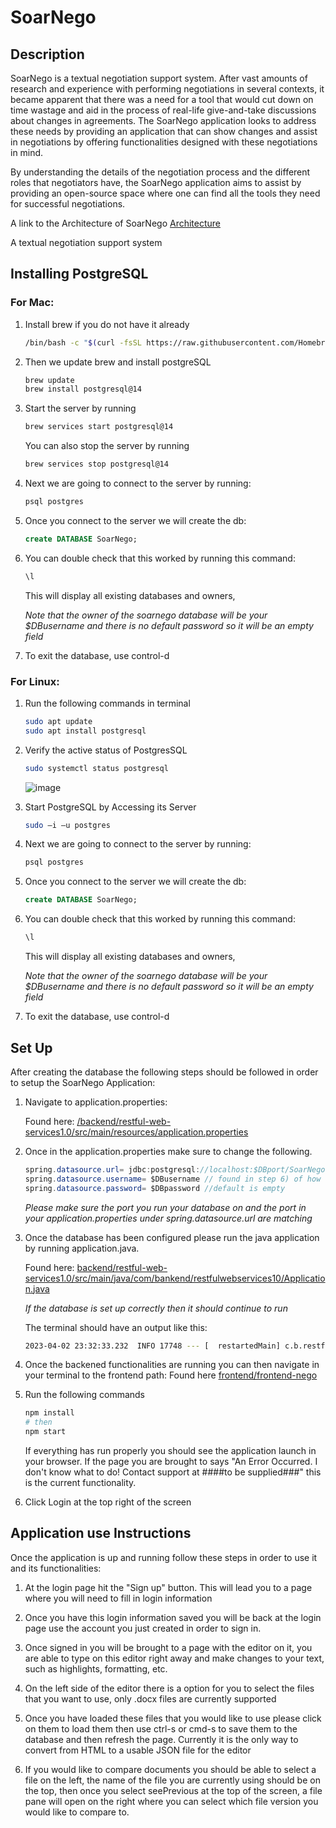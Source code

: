 # SoarNego

## Description 
SoarNego is a textual negotiation support system. After vast amounts of research and experience with performing negotiations in several contexts, it became apparent that there was a need for a tool that would cut down on time wastage and aid in the process of real-life give-and-take discussions about changes in agreements. The SoarNego application looks to address these needs by providing an application that can show changes and assist in negotiations by offering functionalities designed with these negotiations in mind.

By understanding the details of the negotiation process and the different roles that negotiators have, the SoarNego application aims to assist by providing an open-source space where one can find all the tools they need for successful negotiations.

A link to the Architecture of SoarNego [Architecture](https://github.com/umple/SoarNego/wiki/Architecture)

A textual negotiation support system
## Installing PostgreSQL

### For Mac:

1) Install brew if you do not have it already
    ```bash
    /bin/bash -c "$(curl -fsSL https://raw.githubusercontent.com/Homebrew/install/master/install.sh)"
    ```
2) Then we update brew and install postgreSQL

    ```bash
    brew update 
    brew install postgresql@14
    ```
3) Start the server by running
    ```bash
    brew services start postgresql@14
    ```

    You can also stop the server by running
    ```bash
    brew services stop postgresql@14
    ```
4) Next we are going to connect to the server by running:
    ```bash
    psql postgres
    ```
5) Once you connect to the server we will create the db:
    ```sql
    create DATABASE SoarNego;
    ```
6) You can double check that this worked by running this command:
    ```sql
    \l
    ```
    This will display all existing databases and owners,
    
   *Note that the owner of the soarnego database will be your $DBusername and there is no default password so it will be an empty field*
7) To exit the database, use control-d

### For Linux:
1) Run the following commands in terminal
    ```bash
    sudo apt update
    sudo apt install postgresql
    ```
2) Verify the active status of PostgresSQL
   ```bash
   sudo systemctl status postgresql
   ```
   ![image](https://user-images.githubusercontent.com/55899878/233673653-30846544-095c-4371-908c-b10e9506728a.png)
3) Start PostgreSQL by Accessing its Server
    ```bash
    sudo –i –u postgres
    ```
4) Next we are going to connect to the server by running:
    ```bash
    psql postgres
    ```

5) Once you connect to the server we will create the db:
    ```sql
    create DATABASE SoarNego;
    ```
6) You can double check that this worked by running this command:
    ```sql
    \l
    ```
    This will display all existing databases and owners,
    
   *Note that the owner of the soarnego database will be your $DBusername and there is no default password so it will be an empty field*
7) To exit the database, use control-d

## Set Up

After creating the database the following steps should be followed in order to setup the
SoarNego Application:


1) Navigate to application.properties:

    Found here:
    [/backend/restful-web-services1.0/src/main/resources/application.properties](backend/restful-web-services1.0/src/main/resources/application.properties)

2) Once in the application.properties make sure to change the following.

    ```java
    spring.datasource.url= jdbc:postgresql://localhost:$DBport/SoarNego //default port is 5432
    spring.datasource.username= $DBusername // found in step 6) of how to install postgresql
    spring.datasource.password= $DBpassword //default is empty
    ```

    *Please make sure the port you run your database on and the port in your application.properties under spring.datasource.url are matching*

3) Once the database has been configured please run the java application by running application.java.

    Found here: [backend/restful-web-services1.0/src/main/java/com/bankend/restfulwebservices10/Application.java](backend/restful-web-services1.0/src/main/java/com/bankend/restfulwebservices10/Application.java)

    *If the database is set up correctly then it should continue to run*

    The terminal should have an output like this:

    ```bash
    2023-04-02 23:32:33.232  INFO 17748 --- [  restartedMain] c.b.restfulwebservices10.Application     : Started Application in 3.685 seconds (JVM running for 4.02)
    ```

4) Once the backened functionalities are running you can then navigate in your terminal to the frontend path: Found here [frontend/frontend-nego](frontend/frontend-nego)

5) Run the following commands

    ```bash
    npm install
    # then
    npm start
    ```

    If everything has run properly you should see the application launch in your browser. If the page you are brought to says
    "An Error Occurred. I don't know what to do! Contact support at ####to be supplied###" this is the current functionality.

6) Click Login at the top right of the screen

## Application use Instructions

Once the application is up and running follow these steps in order to use it and its functionalities:

1) At the login page hit the "Sign up" button. This will lead you to a page where you will need to fill in login information

2) Once you have this login information saved you will be back at the login page use the account you just
created in order to sign in.

3) Once signed in you will be brought to a page with the editor on it, you are able to type on this editor right away
and make changes to your text, such as highlights, formatting, etc.

4) On the left side of the editor there is a option for you to select the files that you want to use, only .docx files are currently supported

5) Once you have loaded these files that you would like to use please click on them to load them then use ctrl-s or cmd-s to save them to the database and then
refresh the page. Currently it is the only way to convert from HTML to a usable JSON file for the editor

6) If you would like to compare documents you should be able to select a file on the left, the name of the file you
are currently using should be on the top, then once you select seePrevious at the top of the screen, a file pane will open on the right where you
can select which file version you would like to compare to.
